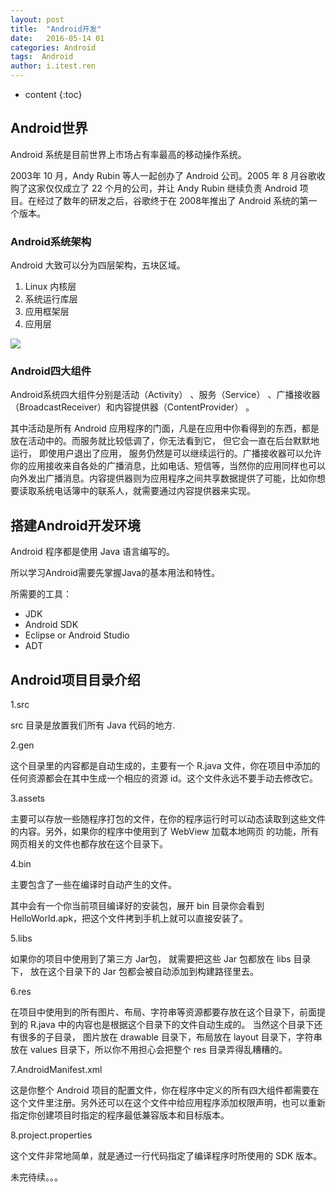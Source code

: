 ```yaml
---
layout: post
title:  "Android开发"
date:   2016-05-14 01
categories: Android
tags:  Android
author: i.itest.ren
---
```


* content
{:toc}





## Android世界 ##

Android 系统是目前世界上市场占有率最高的移动操作系统。

2003年 10 月，Andy Rubin 等人一起创办了 Android 公司。2005 年 8 月谷歌收购了这家仅仅成立了 22 个月的公司，并让 Andy Rubin 继续负责 Android 项目。在经过了数年的研发之后，谷歌终于在 2008年推出了 Android 系统的第一个版本。

### Android系统架构 ###

Android 大致可以分为四层架构，五块区域。

1. Linux 内核层
1. 系统运行库层
1. 应用框架层
1. 应用层

![](http://7fvd6e.com1.z0.glb.clouddn.com/%E7%AC%AC%E4%B8%80%E8%A1%8C%E4%BB%A3%E7%A0%81%E2%80%94%E2%80%94Android.bmp)

### Android四大组件 ###

Android系统四大组件分别是活动（Activity） 、服务（Service） 、广播接收器（BroadcastReceiver）和内容提供器（ContentProvider） 。

其中活动是所有 Android 应用程序的门面，凡是在应用中你看得到的东西，都是放在活动中的。而服务就比较低调了，你无法看到它， 但它会一直在后台默默地运行， 即使用户退出了应用， 服务仍然是可以继续运行的。广播接收器可以允许你的应用接收来自各处的广播消息，比如电话、短信等，当然你的应用同样也可以向外发出广播消息。内容提供器则为应用程序之间共享数据提供了可能，比如你想要读取系统电话簿中的联系人，就需要通过内容提供器来实现。

## 搭建Android开发环境 ##

Android 程序都是使用 Java 语言编写的。

所以学习Android需要先掌握Java的基本用法和特性。

所需要的工具：

- JDK
- Android SDK
- Eclipse or Android Studio
- ADT

## Android项目目录介绍 ##

1.src

src 目录是放置我们所有 Java 代码的地方.

2.gen

这个目录里的内容都是自动生成的，主要有一个 R.java 文件，你在项目中添加的任何资源都会在其中生成一个相应的资源 id。这个文件永远不要手动去修改它。

3.assets

主要可以存放一些随程序打包的文件，在你的程序运行时可以动态读取到这些文件的内容。另外，如果你的程序中使用到了 WebView 加载本地网页
的功能，所有网页相关的文件也都存放在这个目录下。

4.bin

主要包含了一些在编译时自动产生的文件。

其中会有一个你当前项目编译好的安装包，展开 bin 目录你会看到 HelloWorld.apk，把这个文件拷到手机上就可以直接安装了。

5.libs

如果你的项目中使用到了第三方 Jar包， 就需要把这些 Jar 包都放在 libs 目录下， 放在这个目录下的 Jar 包都会被自动添加到构建路径里去。

6.res

在项目中使用到的所有图片、布局、字符串等资源都要存放在这个目录下，前面提到的 R.java 中的内容也是根据这个目录下的文件自动生成的。 当然这个目录下还有很多的子目录， 图片放在 drawable 目录下，布局放在 layout 目录下，字符串放在 values 目录下，所以你不用担心会把整个 res 目录弄得乱糟糟的。

7.AndroidManifest.xml

这是你整个 Android 项目的配置文件，你在程序中定义的所有四大组件都需要在这个文件里注册。另外还可以在这个文件中给应用程序添加权限声明，也可以重新指定你创建项目时指定的程序最低兼容版本和目标版本。

8.project.properties

这个文件非常地简单，就是通过一行代码指定了编译程序时所使用的 SDK 版本。



未完待续。。。